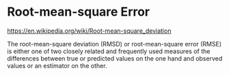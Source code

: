 # Root-mean-square Error

https://en.wikipedia.org/wiki/Root-mean-square_deviation

The root-mean-square deviation (RMSD) or root-mean-square error (RMSE) is either one of two closely related and frequently used measures of the differences between true or predicted values on the one hand and observed values or an estimator on the other.



